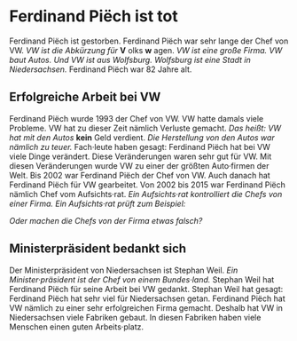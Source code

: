 # Ferdinand Piëch ist tot

Ferdinand Piëch ist gestorben. Ferdinand Piëch war sehr lange der Chef von VW. 
*VW ist die Abkürzung für* **V** olks **w** agen. 
*VW ist eine große Firma.* 
*VW baut Autos.* 
*Und VW ist aus Wolfsburg.* 
*Wolfsburg ist eine Stadt in Niedersachsen.* Ferdinand Piëch war 82 Jahre alt. 

## Erfolgreiche Arbeit bei VW
Ferdinand Piëch wurde 1993 der Chef von VW. VW hatte damals viele Probleme. VW hat zu dieser Zeit nämlich Verluste gemacht. *Das heißt:* 
*VW hat mit den Autos* **kein** Geld verdient. 
*Die Herstellung von den Autos war nämlich zu teuer.* Fach·leute haben gesagt: Ferdinand Piëch hat bei VW viele Dinge verändert. Diese Veränderungen waren sehr gut für VW. Mit diesen Veränderungen wurde VW zu einer der größten Auto·firmen der Welt. Bis 2002 war Ferdinand Piëch der Chef von VW. Auch danach hat Ferdinand Piëch für VW gearbeitet. Von 2002 bis 2015 war Ferdinand Piëch nämlich Chef vom Aufsichts·rat. 
*Ein Aufsichts·rat kontrolliert die Chefs von einer Firma.* 
*Ein Aufsichts·rat prüft zum Beispiel:* 

*Oder machen die Chefs von der Firma etwas falsch?* 

## Ministerpräsident bedankt sich
Der Ministerpräsident von Niedersachsen ist Stephan Weil. 
*Ein Minister·präsident ist der Chef von einem Bundes·land.* Stephan Weil hat Ferdinand Piëch für seine Arbeit bei VW gedankt. Stephan Weil hat gesagt: Ferdinand Piëch hat sehr viel für Niedersachsen getan. Ferdinand Piëch hat VW nämlich zu einer sehr erfolgreichen Firma gemacht. Deshalb hat VW in Niedersachsen viele Fabriken gebaut. In diesen Fabriken haben viele Menschen einen guten Arbeits·platz. 
